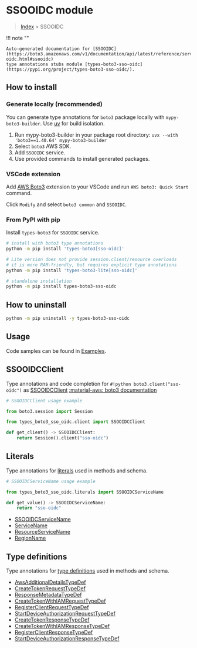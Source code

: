 #  SSOOIDC module

> [Index](../README.md) > SSOOIDC

!!! note ""

    Auto-generated documentation for [SSOOIDC](https://boto3.amazonaws.com/v1/documentation/api/latest/reference/services/sso-oidc.html#ssooidc)
    type annotations stubs module [types-boto3-sso-oidc](https://pypi.org/project/types-boto3-sso-oidc/).

## How to install

### Generate locally (recommended)

You can generate type annotations for `boto3` package locally with `mypy-boto3-builder`.
Use [uv](https://docs.astral.sh/uv/getting-started/installation/) for build isolation.

1. Run mypy-boto3-builder in your package root directory: `uvx --with 'boto3==1.40.64' mypy-boto3-builder`
1. Select `boto3` AWS SDK.
1. Add `SSOOIDC` service.
1. Use provided commands to install generated packages.


### VSCode extension

Add [AWS Boto3](https://marketplace.visualstudio.com/items?itemName=Boto3typed.boto3-ide)
extension to your VSCode and run `AWS boto3: Quick Start` command.

Click `Modify` and select `boto3 common` and `SSOOIDC`.


### From PyPI with pip

Install `types-boto3` for `SSOOIDC` service.

```bash
# install with boto3 type annotations
python -m pip install 'types-boto3[sso-oidc]'

# Lite version does not provide session.client/resource overloads
# it is more RAM-friendly, but requires explicit type annotations
python -m pip install 'types-boto3-lite[sso-oidc]'

# standalone installation
python -m pip install types-boto3-sso-oidc
```



## How to uninstall

```bash
python -m pip uninstall -y types-boto3-sso-oidc
```

## Usage

Code samples can be found in [Examples](./usage.md).

## SSOOIDCClient

Type annotations and code completion for  `#!python boto3.client("sso-oidc")` as [SSOOIDCClient](./client.md)
[:material-aws: boto3 documentation](https://boto3.amazonaws.com/v1/documentation/api/latest/reference/services/sso-oidc.html#SSOOIDC.Client)

```python
# SSOOIDCClient usage example

from boto3.session import Session

from types_boto3_sso_oidc.client import SSOOIDCClient

def get_client() -> SSOOIDCClient:
    return Session().client("sso-oidc")
```









## Literals

Type annotations for [literals](./literals.md) used in methods and schema.

```python
# SSOOIDCServiceName usage example

from types_boto3_sso_oidc.literals import SSOOIDCServiceName

def get_value() -> SSOOIDCServiceName:
    return "sso-oidc"
```

- [SSOOIDCServiceName](./literals.md#ssooidcservicename)
- [ServiceName](./literals.md#servicename)
- [ResourceServiceName](./literals.md#resourceservicename)
- [RegionName](./literals.md#regionname)




## Type definitions

Type annotations for [type definitions](./type_defs.md) used in methods and schema.

- [AwsAdditionalDetailsTypeDef](./type_defs.md#awsadditionaldetailstypedef)
- [CreateTokenRequestTypeDef](./type_defs.md#createtokenrequesttypedef)
- [ResponseMetadataTypeDef](./type_defs.md#responsemetadatatypedef)
- [CreateTokenWithIAMRequestTypeDef](./type_defs.md#createtokenwithiamrequesttypedef)
- [RegisterClientRequestTypeDef](./type_defs.md#registerclientrequesttypedef)
- [StartDeviceAuthorizationRequestTypeDef](./type_defs.md#startdeviceauthorizationrequesttypedef)
- [CreateTokenResponseTypeDef](./type_defs.md#createtokenresponsetypedef)
- [CreateTokenWithIAMResponseTypeDef](./type_defs.md#createtokenwithiamresponsetypedef)
- [RegisterClientResponseTypeDef](./type_defs.md#registerclientresponsetypedef)
- [StartDeviceAuthorizationResponseTypeDef](./type_defs.md#startdeviceauthorizationresponsetypedef)

